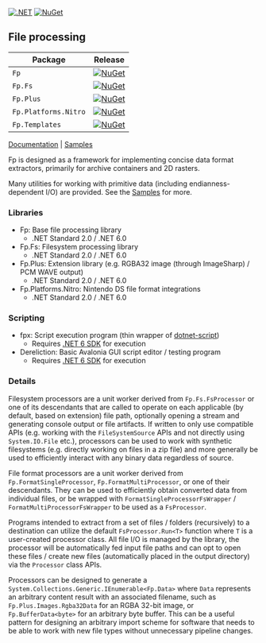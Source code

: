 [![.NET](https://github.com/collectioneering/Fp/actions/workflows/dotnet.yml/badge.svg)](https://github.com/collectioneering/Fp/actions/workflows/dotnet.yml)
[![NuGet](https://img.shields.io/nuget/v/Fp.svg)](https://www.nuget.org/packages/Fp/)

## File processing

| Package              | Release                                                                                                               |
|----------------------|-----------------------------------------------------------------------------------------------------------------------|
| `Fp`                 | [![NuGet](https://img.shields.io/nuget/v/Fp.svg)](https://www.nuget.org/packages/Fp/)                                 |
| `Fp.Fs`              | [![NuGet](https://img.shields.io/nuget/v/Fp.Fs.svg)](https://www.nuget.org/packages/Fp.Fs/)                           |
| `Fp.Plus`            | [![NuGet](https://img.shields.io/nuget/v/Fp.Plus.svg)](https://www.nuget.org/packages/Fp.Plus/)                       |
| `Fp.Platforms.Nitro` | [![NuGet](https://img.shields.io/nuget/v/Fp.Platforms.Nitro.svg)](https://www.nuget.org/packages/Fp.Platforms.Nitro/) |
| `Fp.Templates`       | [![NuGet](https://img.shields.io/nuget/v/Fp.Templates.svg)](https://www.nuget.org/packages/Fp.Templates/)             |

[Documentation](https://collectioneering.github.io/Fp) | [Samples](https://github.com/collectioneering/Fp/tree/main/samples)

Fp is designed as a framework for implementing concise data format extractors, primarily for archive containers and 2D rasters.

Many utilities for working with primitive data (including endianness-dependent I/O) are provided. See the [Samples](https://github.com/collectioneering/Fp/tree/main/samples) for more.

### Libraries
* Fp: Base file processing library
    - .NET Standard 2.0 / .NET 6.0
* Fp.Fs: Filesystem processing library
    - .NET Standard 2.0 / .NET 6.0
* Fp.Plus: Extension library (e.g. RGBA32 image (through ImageSharp) / PCM WAVE output)
    - .NET Standard 2.0 / .NET 6.0
* Fp.Platforms.Nitro: Nintendo DS file format integrations
    - .NET Standard 2.0 / .NET 6.0
### Scripting
* fpx: Script execution program (thin wrapper of [dotnet-script](https://github.com/filipw/dotnet-script))
    - Requires [.NET 6 SDK](https://get.dot.net/) for execution
* Dereliction: Basic Avalonia GUI script editor / testing program
    - Requires [.NET 6 SDK](https://get.dot.net/) for execution

### Details

Filesystem processors are a unit worker derived from `Fp.Fs.FsProcessor` or one of its descendants that are called to operate on each applicable (by default, based on extension) file path, optionally opening a stream and generating console output or file artifacts. If written to only use compatible APIs (e.g. working with the `FileSystemSource` APIs and not directly using `System.IO.File` etc.), processors can be used to work with synthetic filesystems (e.g. directly working on files in a zip file) and more generally be used to efficiently interact with any binary data regardless of source.

File format processors are a unit worker derived from `Fp.FormatSingleProcessor`, `Fp.FormatMultiProcessor`, or one of their descendants. They can be used to efficiently obtain converted data from individual files, or be wrapped with `FormatSingleProcessorFsWrapper` / `FormatMultiProcessorFsWrapper` to be used as a `FsProcessor`.

Programs intended to extract from a set of files / folders (recursively) to a destination can utilize the default `FsProcessor.Run<T>` function where `T` is a user-created processor class. All file I/O is managed by the library, the processor will be automatically fed input file paths and can opt to open these files / create new files (automatically placed in the output directory) via the `Processor` class APIs.

Processors can be designed to generate a `System.Collections.Generic.IEnumerable<Fp.Data>` where `Data` represents an arbitrary content result with an associated filename, such as `Fp.Plus.Images.Rgba32Data` for an RGBA 32-bit image, or `Fp.BufferData<byte>` for an arbitrary byte buffer. This can be a useful pattern for designing an arbitrary import scheme for software that needs to be able to work with new file types without unnecessary pipeline changes.

